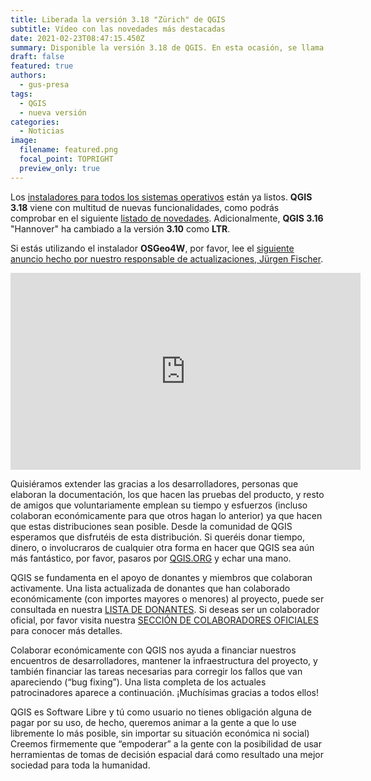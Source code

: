 ```yaml
---
title: Liberada la versión 3.18 "Zürich" de QGIS
subtitle: Vídeo con las novedades más destacadas
date: 2021-02-23T08:47:15.450Z
summary: Disponible la versión 3.18 de QGIS. En esta ocasión, se llama "Zürich".
draft: false
featured: true
authors:
  - gus-presa
tags:
  - QGIS
  - nueva versión
categories:
  - Noticias
image:
  filename: featured.png
  focal_point: TOPRIGHT
  preview_only: true
---
```

Los [instaladores para todos los sistemas operativos](https://qgis.org/en/site/forusers/download.html) están ya listos. **QGIS 3.18** viene con multitud de nuevas funcionalidades, como podrás comprobar en el siguiente [listado de novedades](https://qgis.org/en/site/forusers/visualchangelog318/). Adicionalmente, **QGIS 3.16** "Hannover" ha cambiado a la versión **3.10** como **LTR**.

Si estás utilizando el instalador **OSGeo4W**, por favor, lee el [siguiente anuncio hecho por nuestro responsable de actualizaciones, Jürgen Fischer](https://lists.osgeo.org/pipermail/qgis-user/2021-February/048137.html).

<center><iframe width="560" height="315" src="https://www.youtube.com/embed/Yeo6sXVpXvA" frameborder="0" allow="accelerometer; autoplay; clipboard-write; encrypted-media; gyroscope; picture-in-picture" allowfullscreen></iframe></center>

Quisiéramos extender las gracias a los desarrolladores, personas que elaboran la documentación, los que hacen las pruebas del producto, y resto de amigos que voluntariamente emplean su tiempo y esfuerzos (incluso colaboran económicamente para que otros hagan lo anterior) ya que hacen que estas distribuciones sean posible. Desde la comunidad de QGIS esperamos que disfrutéis de esta distribución. Si queréis donar tiempo, dinero, o involucraros de cualquier otra forma en hacer que QGIS sea aún más fantástico, por favor, pasaros por [QGIS.ORG](https://qgis.org/es/site/) y echar una mano.

QGIS se fundamenta en el apoyo de donantes y miembros que colaboran activamente. Una lista actualizada de donantes que han colaborado económicamente (con importes mayores o menores) al proyecto, puede ser consultada en nuestra [LISTA DE DONANTES](https://qgis.org/es/site/about/sustaining_members.html#list-of-donors). Si deseas ser un colaborador oficial, por favor visita nuestra [SECCIÓN DE COLABORADORES OFICIALES](https://qgis.org/es/site/about/sustaining_members.html#list-of-current-sustaining-members) para conocer más detalles.

Colaborar económicamente con QGIS nos ayuda a financiar nuestros encuentros de desarrolladores, mantener la infraestructura del proyecto, y también financiar las tareas necesarias para corregir los fallos que van apareciendo (“bug fixing”). Una lista completa de los actuales patrocinadores aparece a continuación. ¡Muchísimas gracias a todos ellos!

QGIS es Software Libre y tú como usuario no tienes obligación alguna de pagar por su uso, de hecho, queremos animar a la gente a que lo use libremente lo más posible, sin importar su situación económica ni social) Creemos firmemente que “empoderar” a la gente con la posibilidad de usar herramientas de tomas de decisión espacial dará como resultado una mejor sociedad para toda la humanidad.